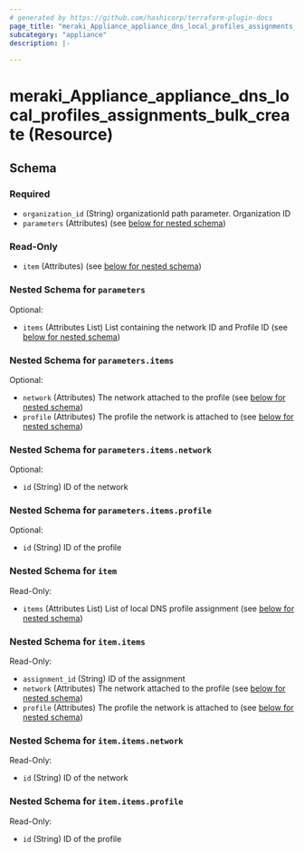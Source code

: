 ```yaml
---
# generated by https://github.com/hashicorp/terraform-plugin-docs
page_title: "meraki_Appliance_appliance_dns_local_profiles_assignments_bulk_create Resource - terraform-provider-meraki"
subcategory: "appliance"
description: |-
  
---
```


# meraki_Appliance_appliance_dns_local_profiles_assignments_bulk_create (Resource)





<!-- schema generated by tfplugindocs -->
## Schema

### Required

- `organization_id` (String) organizationId path parameter. Organization ID
- `parameters` (Attributes) (see [below for nested schema](#nestedatt--parameters))

### Read-Only

- `item` (Attributes) (see [below for nested schema](#nestedatt--item))

<a id="nestedatt--parameters"></a>
### Nested Schema for `parameters`

Optional:

- `items` (Attributes List) List containing the network ID and Profile ID (see [below for nested schema](#nestedatt--parameters--items))

<a id="nestedatt--parameters--items"></a>
### Nested Schema for `parameters.items`

Optional:

- `network` (Attributes) The network attached to the profile (see [below for nested schema](#nestedatt--parameters--items--network))
- `profile` (Attributes) The profile the network is attached to (see [below for nested schema](#nestedatt--parameters--items--profile))

<a id="nestedatt--parameters--items--network"></a>
### Nested Schema for `parameters.items.network`

Optional:

- `id` (String) ID of the network


<a id="nestedatt--parameters--items--profile"></a>
### Nested Schema for `parameters.items.profile`

Optional:

- `id` (String) ID of the profile




<a id="nestedatt--item"></a>
### Nested Schema for `item`

Read-Only:

- `items` (Attributes List) List of local DNS profile assignment (see [below for nested schema](#nestedatt--item--items))

<a id="nestedatt--item--items"></a>
### Nested Schema for `item.items`

Read-Only:

- `assignment_id` (String) ID of the assignment
- `network` (Attributes) The network attached to the profile (see [below for nested schema](#nestedatt--item--items--network))
- `profile` (Attributes) The profile the network is attached to (see [below for nested schema](#nestedatt--item--items--profile))

<a id="nestedatt--item--items--network"></a>
### Nested Schema for `item.items.network`

Read-Only:

- `id` (String) ID of the network


<a id="nestedatt--item--items--profile"></a>
### Nested Schema for `item.items.profile`

Read-Only:

- `id` (String) ID of the profile
